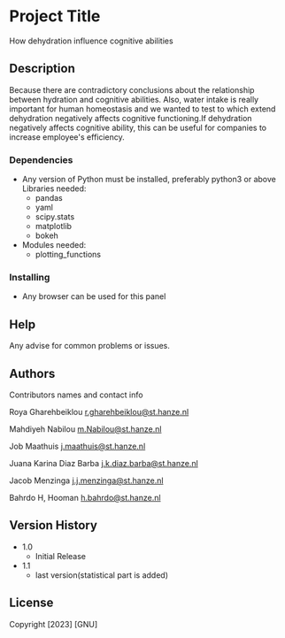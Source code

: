 # Project Title
How dehydration influence cognitive abilities
## Description
Because there are contradictory conclusions about the relationship between hydration and cognitive abilities. Also, water intake is really important for human homeostasis and we wanted to test to which extend dehydration negatively affects cognitive functioning.If dehydration negatively affects cognitive ability, this can be useful for companies to increase employee's efficiency.

### Dependencies

* Any version of Python must be installed, preferably python3 or above
Libraries needed:
    - pandas
    - yaml
    - scipy.stats
    - matplotlib
    - bokeh
* Modules needed: 
    - plotting_functions

### Installing

* Any browser can be used for this panel

## Help

Any advise for common problems or issues.


## Authors

Contributors names and contact info

Roya Gharehbeiklou
r.gharehbeiklou@st.hanze.nl

Mahdiyeh Nabilou
m.Nabilou@st.hanze.nl

Job Maathuis
j.maathuis@st.hanze.nl

Juana Karina Diaz Barba
j.k.diaz.barba@st.hanze.nl

Jacob Menzinga
j.j.menzinga@st.hanze.nl

Bahrdo H, Hooman
h.bahrdo@st.hanze.nl


## Version History

* 1.0
    * Initial Release
* 1.1
    * last version(statistical part is added)

## License
Copyright [2023] [GNU]